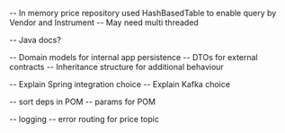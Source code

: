 -- In memory price repository used HashBasedTable to enable query by Vendor and Instrument
-- May need multi threaded

-- Java docs?

-- Domain models for internal app persistence
-- DTOs for external contracts
-- Inheritance structure for additional behaviour

-- Explain Spring integration choice
-- Explain Kafka choice

-- sort deps in POM
-- params for POM

-- logging
-- error routing for price topic
